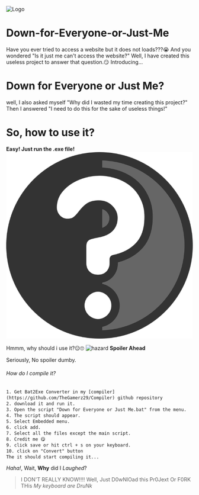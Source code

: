 ![Logo](https://github.com/TheGamerz29/Down-for-Everyone-or-Just-Me/blob/main/logo/DFJM.ico)
# Down-for-Everyone-or-Just-Me
Have you ever tried to access a website but it does not loads???😭
And you wondered "Is it just me can't access the website?"
Well, I have created this useless project to answer that question.😏
Introducing...
# Down for Everyone or Just Me?
well, I also asked myself "Why did I wasted my time creating this project?"
Then I answered "I need to do this for the sake of useless things!"
# So, how to use it?
**Easy! Just run the .exe file!**
![Question](https://github.com/TheGamerz29/Down-for-Everyone-or-Just-Me/blob/main/logo/Gitlog.png)

Hmmm, why should i use it?😑🙄
![hazard](https://github.com/ytisf/theZoo/raw/gh-pages/MalDB-Logo-Thumb.png)
**Spoiler Ahead**

Seriously, No spoiler dumby.
###### How do I compile it?
```
1. Get Bat2Exe Converter in my [compiler](https://github.com/TheGamerz29/Compiler) github repository
2. download it and run it.
3. Open the script "Down for Everyone or Just Me.bat" from the menu.
4. The script should appear.
5. Select Embedded menu.
6. click add.
7. Select all the files except the main script.
8. Credit me 😋
9. click save or hit ctrl + s on your keyboard.
10. click on "Convert" button
The it should start compiling it...
```
*Haha!*, Wait, **Why** did I *Laughed*?
> I DON'T REALLY KNOW!!!!
Well, Just D0wNlOad this Pr0Jext Or F0RK THis *My keyboard are DruNk*
